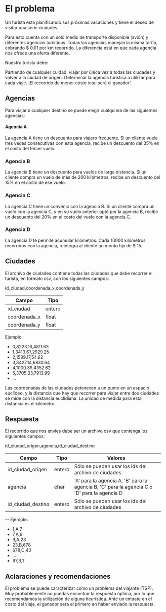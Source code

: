 # El problema

Un turista esta planificando sus próximas vacaciones y tiene el deseo de visitar una serie ciudades.

Para esto cuenta con un solo medio de transporte disponible (avión) y diferentes agencias turísticas. Todas las agencias manejan la misma tarifa, cobrando $ 0.01 por km recorrido. La diferencia está en que cada agencia nos ofrece una oferta diferente.

Nuestro turista debe:

Partiendo de cualquier cuidad, viajar por única vez a todas las ciudades y volver a la ciudad de origen.
Determinar la agencia turística a utilizar para cada viaje.
¡El recorrido de menor costo total será el ganador!


## Agencias
Para viajar a cualquier destino se puede elegir cualquiera de las siguientes agencias:

#### Agencia A
La agencia A tiene un descuento para viajero frecuente. Si un cliente vuela tres veces consecutivas con esta agencia, recibe un descuento del 35% en el costo del tercer vuelo.

### Agencia B
La agencia B tiene un descuento para vuelos de larga distancia. Si un cliente compra un vuelo de más de 200 kilómetros, recibe un descuento del 15% en el costo de ese vuelo.

### Agencia C
La agencia C tiene un convenio con la agencia B. Si un cliente compra un vuelo con la agencia C, y en su vuelo anterior optó por la agencia B, recibe un descuento del 20% en el costo del vuelo con la agencia C.

### Agencia D
La agencia D te permite acumular kilómetros. Cada 10000 kilómetros recorridos con la agencia, reintegra al cliente un monto fijo de $ 15.


## Ciudades
El archivo de ciudades contiene todas las ciudades que debe recorrer el turista, en formato csv, con los siguientes campos:

id_ciudad,coordenada_x,coordenada_y

| Campo | Tipo |
| ----- | ---- |
| id_ciudad | entero |
| coordenada_x | float |
| coordenada_y | float |

Ejemplo:
- 0,8223.16,4811.63
- 1,3413.67,2929.25
- 2,1589.17,54.62
- 3,3427.14,6830.64
- 4,1000.39,4352.62
- 5,3705.33,7913.99
- ...

Las coordenadas de las ciudades petenecen a un punto en un espacio euclídeo, y la distancia que hay que recorrer para viajar entre dos ciudades se mide con la distancia euclidiana. La unidad de medida para esta distancia es el kilómetro.


## Respuesta

El recorrido que nos envíes debe ser un archivo csv que contenga los siguientes campos:

id_ciudad_origen,agencia,id_ciudad_destino

| Campo | Tipo | Valores |
| ----- | ---- | ------- |
| id_ciudad_origen | entero | Sólo se pueden usar los ids del archivo de ciudades |
| agencia | char | 'A' para la agencia A, 'B' para la agencia B, 'C' para la agencia C o 'D' para la agencia D |
| id_ciudad_destino | entero | Sólo se pueden usar los ids del archivo de ciudades |

-- Ejemplo:
- 1,A,7
- 7,A,9
- 9,A,23
- 23,B,678
- 678,C,43
- ...
- 87,B,1



## Aclaraciones y recomendaciones

El problema se puede caracterizar como un problema del viajante (TSP).
Muy probablemente no puedas encontrar la respuesta óptima, por lo que recomendamos la utilización de alguna heurística.
Ante un empate en el costo del viaje, el ganador será el primero en haber enviado la respuesta.
